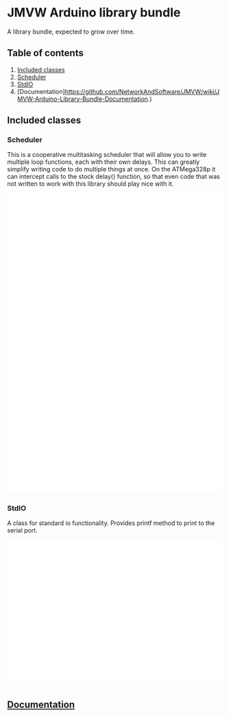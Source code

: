 # JMVW Arduino library bundle

A library bundle, expected to grow over time.

## Table of contents

  1. [Included classes](#included-classes)
  2. [Scheduler](#scheduler)
  3. [StdIO](#stdio)
  4. [Documentation]https://github.com/NetworkAndSoftware/JMVW/wiki/JMVW-Arduino-Library-Bundle-Documentation.)
   


## Included classes

 ### Scheduler
 This is a cooperative multitasking scheduler that will allow you to write multiple loop functions, each with their own delays. This can greatly simplify writing code to do multiple things at once. On the ATMega328p it can intercept calls to the stock delay() function, so that even code that was not written to work with this library should play nice with it. 
 
 ![Example](assets/scheduler/eg2.svg)

 ### StdIO
  A class for standard io functionality. Provides printf method to print to the serial port.

![Example](assets/stdio/eg1.svg)


## [Documentation](https://github.com/NetworkAndSoftware/JMVW/wiki/JMVW-Arduino-Library-Bundle-Documentation.)

